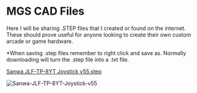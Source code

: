 # MGS CAD Files

Here I will be sharing .STEP files that I created or found on the internet.  These should prove useful for anyone looking to create their own custom arcade or game hardware. 

*When saving .step files remember to right click and save as.  Normally downloading will turn the .step file into a .txt file.  



[Sanwa JLF-TP-8YT Joystick v55.step](https://github.com/tonberryhunter/MGS-CAD-Files/blob/main/STEP%20files%20with%20images/Sanwa%20JLF-TP-8YT%20Joystick%20v55.step)


![Sanwa-JLF-TP-8YT-Joystick-v55](https://user-images.githubusercontent.com/49738515/182985951-28f5d94a-ee83-4d26-ad55-1c8830d2be91.jpg)
